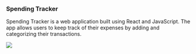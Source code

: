 <h3>Spending Tracker</h3>

<p>Spending Tracker is a web application built using React and JavaScript. The app allows users to keep track of their expenses by adding and categorizing their transactions.</p>

![](spending.gif)
